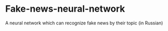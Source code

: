 # Fake-news-neural-network
A neural network which can recognize fake news by their topic (in Russian)
